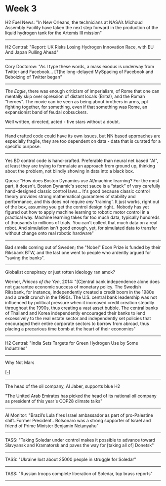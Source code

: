 # Week 3


H2 Fuel News: "In New Orleans, the technicians at NASA’s Michoud
Assembly Facility have taken the next step forward in the production
of the liquid hydrogen tank for the Artemis III mission"

---

H2 Central: "Report: UK Risks Losing Hydrogen Innovation Race, with EU
And Japan Pulling Ahead"

---

Cory Doctorow: "As I type these words, a mass exodus is underway from
Twitter and Facebook... [T]he long-delayed MySpacing of Facebook and
Beboizing of Twitter began"

---

*The Eagle*, there was enough criticism of imperialism, of Rome that
one can mentally skip over opression of distant locals (Brits!), and
the Roman "heroes". The movie can be seen as being about brothers in
arms, ppl fighting together, for something, even if that something was
Rome, an expansionist band of feudal cobsuckers.

Well written, directed, acted - five stars without a doubt.

---

Hand crafted code could have its own issues, but NN based approaches
are especially fragile, they are too dependent on data - data that is
curated for a specific purpose.

---

Yes BD control code is hand-crafted. Preferable than neural net based
"AI", at least they are trying to formulate an approach from ground
up, thinking about the problem, not blindly showing in data into a
black box.

Quora: "How does Boston Dynamics use AI/machine learning? For the most
part, it doesn't. Boston Dynamic's secret sauce is a “stack” of very
carefully hand-designed classic control laws... It's good because
classic control theory provides strong mathematical guarantees of
stability and performance, and this does not require *any*
'training'. It just works, right out of the box, assuming you get the
control design right.. Nobody has yet figured out how to apply machine
learning to robotic motor control in a practical way. Machine learning
takes far too much data, typically hundreds of thousands to millions
of trials. You can't collect that much data on a real robot. And
simulation isn't good enough, yet, for simulated data to transfer
without change onto real robotic hardware"

---

Bad smells coming out of Sweden; the "Nobel" Econ Prize is funded by
their Riksbank BTW, and the last one went to people who ardently
argued for "saving the banks".

---

Globalist conspiracy or just rotten ideology ran amok?

Werner, *Princes of the Yen*, 2014: "[C]entral bank independence alone
does not guarantee economic success of monetary policy. The Swedish
Riksbank, for instance, independently created a credit boom in the
1980s and a credit crunch in the 1990s. The U.S. central bank
leadership was not influenced by political pressure when it increased
credit creation steadily throughout the 1990s, thus creating a vast
asset bubble. The central banks of Thailand and Korea independently
encouraged their banks to lend excessively to the real estate sector
and independently set policies that encouraged their entire corporate
sectors to borrow from abroad, thus placing a precarious time bomb at
the heart of their economies"

---

H2 Central: "India Sets Targets for Green Hydrogen Use by Some Industries"

---

Why Not Mars

[[-]](https://idlewords.com/2023/1/why_not_mars.htm)

---

The head of the oil company, Al Jaber, supports blue H2
	
"The United Arab Emirates has picked the head of its national oil
company as president of this year's COP28 climate talks"

---

Al Monitor: "Brazil’s Lula fires Israel ambassador as part of
pro-Palestine shift..Former President.. Bolsonaro was a strong
supporter of Israel and friend of Prime Minister Benjamin Netanyahu"

---

TASS: "Taking Soledar under control makes it possible to advance
toward Slavyansk and Kramatorsk and paves the way for [taking all of]
Donetsk"

---

TASS: "Ukraine lost about 25000 people in struggle for Soledar"

---

TASS: "Russian troops complete liberation of Soledar, top brass
reports"

---
